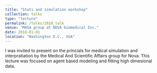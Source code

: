 ```yaml
---
title: "Stats and simulation workshop"
collection: talks
type: "lecture"
permalink: /talks/2018_talk
venue: "MASA group at NOVA biomedical Inc."
date: 2018-01-01
location: "Washington D.C., USA"
---
```


I was invited to present on the princials for medical simulation and interpratiation by the Medical And Scientific Affairs group for Nova. This lecture was focused on agent based modeling and fitting high dimesional data.
